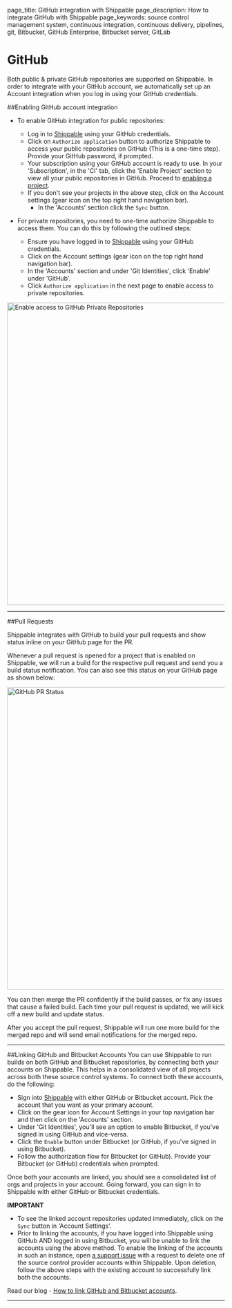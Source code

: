 page_title: GitHub integration with Shippable
page_description: How to integrate GitHub with Shippable
page_keywords: source control management system, continuous integration, continuous delivery, pipelines, git, Bitbucket, GitHub Enterprise, Bitbucket server, GitLab

# GitHub
Both public & private GitHub repositories are supported on Shippable. In order to integrate with your GitHub account, we automatically set up an Account integration when you log in using your GitHub credentials.

##Enabling GitHub account integration

- To enable GitHub integration for public repositories:  
     - Log in to [Shippable](https://app.shippable.com) using your GitHub credentials.
     - Click on `Authorize application` button to authorize Shippable to access your public repositories on GitHub (This is a one-time step). Provide your GitHub password, if prompted.
     - Your subscription using your GitHub account is ready to use. In your 'Subscription', in the 'CI' tab, click the 'Enable Project' section to view all your public repositories in GitHub. Proceed to [enabling a project](/navigatingUI/subscriptionsCI/#enable-project).
     - If you don't see your projects in the above step, click on the Account settings (gear icon on the top right hand navigation bar).
          - In the 'Accounts' section click the `Sync` button.
- For private repositories, you need to one-time authorize Shippable to access them. You can do this by following the outlined steps:

     - Ensure you have logged in to [Shippable](https://app.shippable.com) using your GitHub credentials.
     - Click on the Account settings (gear icon on the top right hand navigation bar).
     - In the 'Accounts' section and under 'Git Identities', click 'Enable' under 'GitHub'.
     - Click `Authorize application` in the next page to enable access to private repositories.

<img src="/ci/images/githubEnablePvtRepoMV.gif" alt="Enable access to GitHub Private Repositories" style="width:700px;"/>

---  
##Pull Requests

Shippable integrates with GitHub to build your pull requests and show status inline on your GitHub page for the PR.

Whenever a pull request is opened for a project that is enabled on Shippable, we will run a build for the respective pull request and send you a build status notification. You can also see this status on your GitHub page as shown below:

<img src="/ci/images/githubPRStatus.png" alt="GitHub PR Status" style="width:700px;"/>

You can then merge the PR confidently if the build passes, or fix any issues that cause a failed build. Each time your pull request is updated, we will kick off a new build and update status.

After you accept the pull request, Shippable will run one more build for the merged repo and will send email notifications for the merged repo.

---

##Linking GitHub and Bitbucket Accounts
You can use Shippable to run builds on both GitHub and Bitbucket repositories, by connecting both your accounts on Shippable. This helps in a consolidated view of all projects across both these source control systems. To connect both these accounts, do the following:

- Sign into [Shippable](http://www.shippable.com) with either GitHub or Bitbucket account. Pick the account that you want as your primary account.
- Click on the gear icon for Account Settings in your top navigation bar and then click on the 'Accounts' section.
- Under 'Git Identities', you'll see an option to enable Bitbucket, if you've signed in using GitHub and vice-versa.
- Click the `Enable` button under Bitbucket (or GitHub, if you've signed in using Bitbucket).
- Follow the authorization flow for Bitbucket (or GitHub). Provide your Bitbucket (or GitHub) credentials when prompted.

Once both your accounts are linked, you should see a consolidated list of orgs and projects in your account. Going forward, you can sign in to Shippable with either GitHub or Bitbucket credentials.

**IMPORTANT**

- To see the linked account repositories updated immediately, click on the `Sync` button in 'Account Settings'.
- Prior to linking the accounts, if you have logged into Shippable using GitHub AND logged in using Bitbucket, you will be unable to link the accounts using the above method. To enable the linking of the accounts in such an instance, open [a support issue](https://github.com/Shippable/support/issues) with a request to delete one of the source control provider accounts within Shippable. Upon deletion, follow the above steps with the existing account to successfully link both the accounts.

Read our blog - [How to link GitHub and Bitbucket accounts](http://blog.shippable.com/how-to-link-github-and-bitbucket-accounts).

---
